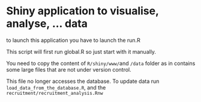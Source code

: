 # Shiny application to visualise, analyse, ... data
to launch this application you have to launch the run.R


This script will first run global.R so just start with it manually.

You need to copy the content of `R/shiny/www/`and `/data` folder as 
in contains some large files that are not under version control.

This file no longer accesses the database. To update data run `load_data_from_the_database.R`, and
the `recruitment/recruitment_analysis.Rnw`